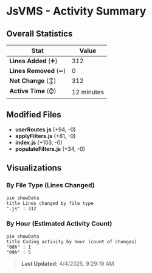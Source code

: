 # JsVMS - Activity Summary 

## Overall Statistics

| Stat                   | Value                                                             |
| ---------------------- | ----------------------------------------------------------------- |
| **Lines Added** (➕)   | 312                                          |
| **Lines Removed** (➖) | 0                                        |
| **Net Change** (↕)    | 312                |
| **Active Time** (⌚)   | 12 minutes |


## Modified Files
- **userRoutes.js** (+94, -0)
- **applyFilters.js** (+81, -0)
- **index.js** (+103, -0)
- **populateFilters.js** (+34, -0)

## Visualizations

### By File Type (Lines Changed)

```mermaid
pie showData
title Lines changed by file type
".js" : 312
```

### By Hour (Estimated Activity Count)

```mermaid
pie showData
title Coding activity by hour (count of changes)
"08h" : 1
"09h" : 5
```


> **Last Updated:** 4/4/2025, 9:29:19 AM